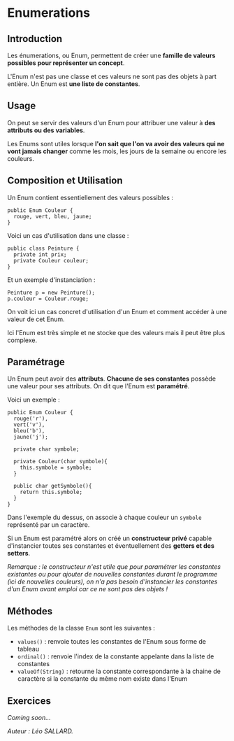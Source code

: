 # Enumerations

## Introduction

Les énumerations, ou Enum, permettent de créer une **famille de valeurs possibles pour représenter un concept**.

L'Enum n'est pas une classe et ces valeurs ne sont pas des objets à part entière. Un Enum est **une liste de constantes**.

## Usage

On peut se servir des valeurs d'un Enum pour attribuer une valeur à **des attributs ou des variables**.

Les Enums sont utiles lorsque **l'on sait que l'on va avoir des valeurs qui ne vont jamais changer** comme les mois, les jours de la semaine ou encore les couleurs.

## Composition et Utilisation

Un Enum contient essentiellement des valeurs possibles :

```
public Enum Couleur {
  rouge, vert, bleu, jaune;
}
```

Voici un cas d'utilisation dans une classe :

```
public class Peinture {
  private int prix;
  private Couleur couleur;
}
```

Et un exemple d'instanciation :

```
Peinture p = new Peinture();
p.couleur = Couleur.rouge;
```

On voit ici un cas concret d'utilisation d'un Enum et comment accéder à une valeur de cet Enum.

Ici l'Enum est très simple et ne stocke que des valeurs mais il peut être plus complexe.

## Paramétrage

Un Enum peut avoir des **attributs**. **Chacune de ses constantes** possède une valeur pour ses attributs. On dit que l'Enum est **paramétré**.

Voici un exemple :

```
public Enum Couleur {
  rouge('r'),
  vert('v'),
  bleu('b'),
  jaune('j');

  private char symbole;

  private Couleur(char symbole){
    this.symbole = symbole;
  }

  public char getSymbole(){
    return this.symbole;
  }
}
```

Dans l'exemple du dessus, on associe à chaque couleur un `symbole` représenté par un caractère.

Si un Enum est paramétré alors on créé un **constructeur privé** capable d'instancier toutes ses constantes et éventuellement des **getters et des setters**.

_Remarque : le constructeur n'est utile que pour paramétrer les constantes existantes ou pour ajouter de nouvelles constantes durant le programme (ici de nouvelles couleurs), on n'a pas besoin d'instancier les constantes d'un Enum avant emploi car ce ne sont pas des objets !_

## Méthodes

Les méthodes de la classe `Enum` sont les suivantes :

- `values()` : renvoie toutes les constantes de l'Enum sous forme de tableau
- `ordinal()` : renvoie l'index de la constante appelante dans la liste de constantes
- `valueOf(String)` : retourne la constante correspondante à la chaine de caractère si la constante du même nom existe dans l'Enum

## Exercices

_Coming soon..._

_Auteur : Léo SALLARD._
